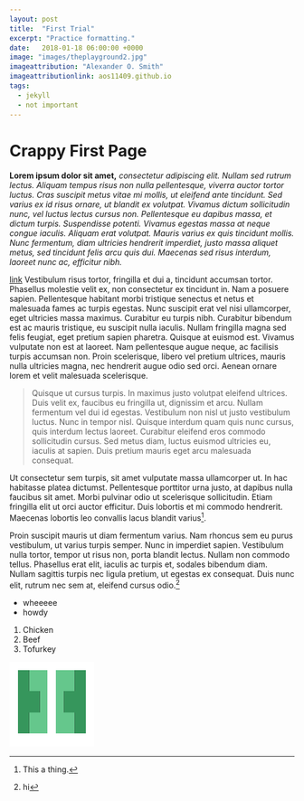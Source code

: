 ```yaml
---
layout: post
title:  "First Trial"
excerpt: "Practice formatting."
date:   2018-01-18 06:00:00 +0000
image: "images/theplayground2.jpg"
imageattribution: "Alexander O. Smith"
imageattributionlink: aos11409.github.io
tags:
  - jekyll
  - not important
---
```


# Crappy First Page
**Lorem ipsum dolor sit amet,** _consectetur adipiscing elit. Nullam sed rutrum lectus. Aliquam tempus risus non nulla pellentesque, viverra auctor tortor luctus. Cras suscipit metus vitae mi mollis, ut eleifend ante tincidunt. Sed varius ex id risus ornare, ut blandit ex volutpat. Vivamus dictum sollicitudin nunc, vel luctus lectus cursus non. Pellentesque eu dapibus massa, et dictum turpis. Suspendisse potenti. Vivamus egestas massa at neque congue iaculis. Aliquam erat volutpat. Mauris varius ex quis tincidunt mollis. Nunc fermentum, diam ultricies hendrerit imperdiet, justo massa aliquet metus, sed tincidunt felis arcu quis dui. Maecenas sed risus interdum, laoreet nunc ac, efficitur nibh._

[link](http://www.google.com)
Vestibulum risus tortor, fringilla et dui a, tincidunt accumsan tortor. Phasellus molestie velit ex, non consectetur ex tincidunt in. Nam a posuere sapien. Pellentesque habitant morbi tristique senectus et netus et malesuada fames ac turpis egestas. Nunc suscipit erat vel nisi ullamcorper, eget ultricies massa maximus. Curabitur eu turpis nibh. Curabitur bibendum est ac mauris tristique, eu suscipit nulla iaculis. Nullam fringilla magna sed felis feugiat, eget pretium sapien pharetra. Quisque at euismod est. Vivamus vulputate non est at laoreet. Nam pellentesque augue neque, ac facilisis turpis accumsan non. Proin scelerisque, libero vel pretium ultrices, mauris nulla ultricies magna, nec hendrerit augue odio sed orci. Aenean ornare lorem et velit malesuada scelerisque.

>Quisque ut cursus turpis. In maximus justo volutpat eleifend ultrices. Duis velit ex, faucibus eu fringilla ut, dignissim et arcu. Nullam fermentum vel dui id egestas. Vestibulum non nisl ut justo vestibulum luctus. Nunc in tempor nisl. Quisque interdum quam quis nunc cursus, quis interdum lectus laoreet. Curabitur eleifend eros commodo sollicitudin cursus. Sed metus diam, luctus euismod ultricies eu, iaculis at sapien. Duis pretium mauris eget arcu malesuada consequat.

Ut consectetur sem turpis, sit amet vulputate massa ullamcorper ut. In hac habitasse platea dictumst. Pellentesque porttitor urna justo, at dapibus nulla faucibus sit amet. Morbi pulvinar odio ut scelerisque sollicitudin. Etiam fringilla elit ut orci auctor efficitur. Duis lobortis et mi commodo hendrerit. Maecenas lobortis leo convallis lacus blandit varius[^1].

Proin suscipit mauris ut diam fermentum varius. Nam rhoncus sem eu purus vestibulum, ut varius turpis semper. Nunc in imperdiet sapien. Vestibulum nulla tortor, tempor ut risus non, porta blandit lectus. Nullam non commodo tellus. Phasellus erat elit, iaculis ac turpis et, sodales bibendum diam. Nullam sagittis turpis nec ligula pretium, ut egestas ex consequat. Duis nunc elit, rutrum nec sem at, eleifend cursus odio.[^2]

* wheeeee
* howdy
1. Chicken
2. Beef
3. Tofurkey

![word](/images/halve.png)

[^1]: This a thing.
[^2]: hi
